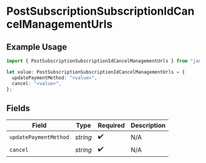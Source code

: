 # PostSubscriptionSubscriptionIdCancelManagementUrls

## Example Usage

```typescript
import { PostSubscriptionSubscriptionIdCancelManagementUrls } from "jani-payments/models/operations";

let value: PostSubscriptionSubscriptionIdCancelManagementUrls = {
  updatePaymentMethod: "<value>",
  cancel: "<value>",
};
```

## Fields

| Field                 | Type                  | Required              | Description           |
| --------------------- | --------------------- | --------------------- | --------------------- |
| `updatePaymentMethod` | *string*              | :heavy_check_mark:    | N/A                   |
| `cancel`              | *string*              | :heavy_check_mark:    | N/A                   |